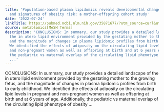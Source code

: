 ```yaml
---
title: 'Population-based plasma lipidomics reveals developmental changes in metabolism
  and signatures of obesity risk: a mother-offspring cohort study'
date: '2022-07-24'
linkTitle: https://pubmed.ncbi.nlm.nih.gov/35871677/?utm_source=curl&utm_medium=rss&utm_campaign=pubmed-2&utm_content=1Zkrxt7ktlCbHBXEV3v65xxSnkSWNsJ1A6Fq3gBniKhGfIUslK&fc=20210907212339&ff=20220727212427&v=2.17.7
source: metablomics[MeSH Terms]
description: 'CONCLUSIONS: In summary, our study provides a detailed landscape of
  the in utero lipid environment provided by the gestating mother to the growing fetus,
  and the magnitude of changes in plasma lipidomic profiles from birth to early childhood.
  We identified the effects of adiposity on the circulating lipid levels in pregnant
  and non-pregnant women as well as offspring at birth and at 6 years of age. Additionally,
  the pediatric vs maternal overlap of the circulating lipid phenotype of obesity
  ...'
---
```

CONCLUSIONS: In summary, our study provides a detailed landscape of the in utero lipid environment provided by the gestating mother to the growing fetus, and the magnitude of changes in plasma lipidomic profiles from birth to early childhood. We identified the effects of adiposity on the circulating lipid levels in pregnant and non-pregnant women as well as offspring at birth and at 6 years of age. Additionally, the pediatric vs maternal overlap of the circulating lipid phenotype of obesity ...